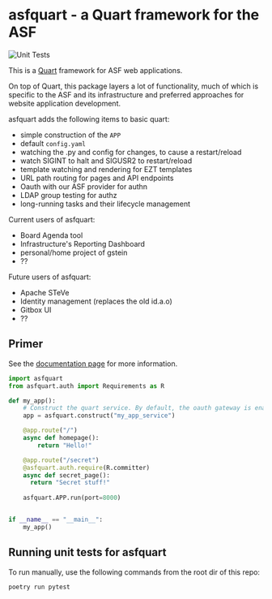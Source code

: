 # asfquart - a Quart framework for the ASF
![Unit Tests](https://github.com/apache/infrastructure-asfquart/actions/workflows/unit-tests.yml/badge.svg)
  
This is a [Quart](https://github.com/pallets/quart/) framework for ASF web applications.

On top of Quart, this package layers a lot of functionality, much of which is specific to
the ASF and its infrastructure and preferred approaches for website application development.

asfquart adds the following items to basic quart:

* simple construction of the `APP`
* default `config.yaml`
* watching the .py and config for changes, to cause a restart/reload
* watch SIGINT to halt and SIGUSR2 to restart/reload
* template watching and rendering for EZT templates
* URL path routing for pages and API endpoints
* Oauth with our ASF provider for authn
* LDAP group testing for authz
* long-running tasks and their lifecycle management

Current users of asfquart:

* Board Agenda tool
* Infrastructure's Reporting Dashboard
* personal/home project of gstein
* ??

Future users of asfquart:

* Apache STeVe
* Identity management (replaces the old id.a.o)
* Gitbox UI
* ??

## Primer

See the [documentation page](docs/readme.md) for more information.

~~~python
import asfquart
from asfquart.auth import Requirements as R

def my_app():
    # Construct the quart service. By default, the oauth gateway is enabled at /oauth.
    app = asfquart.construct("my_app_service")

    @app.route("/")
    async def homepage():
        return "Hello!"

    @app.route("/secret")
    @asfquart.auth.require(R.committer)
    async def secret_page():
      return "Secret stuff!"
    
    asfquart.APP.run(port=8000)


if __name__ == "__main__":
    my_app()

~~~

## Running unit tests for asfquart

To run manually, use the following commands from the root dir of this repo:

~~~shell
poetry run pytest
~~~
